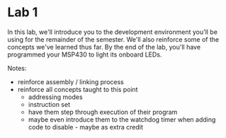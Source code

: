 # Lab 1

In this lab, we'll introduce you to the development environment you'll be using for the remainder of the semester.  We'll also reinforce some of the concepts we've learned thus far.  By the end of the lab, you'll have programmed your MSP430 to light its onboard LEDs.

Notes:
- reinforce assembly / linking process
- reinforce all concepts taught to this point
    - addressing modes
    - instruction set
    - have them step through execution of their program
    - maybe even introduce them to the watchdog timer when adding code to disable - maybe as extra credit
